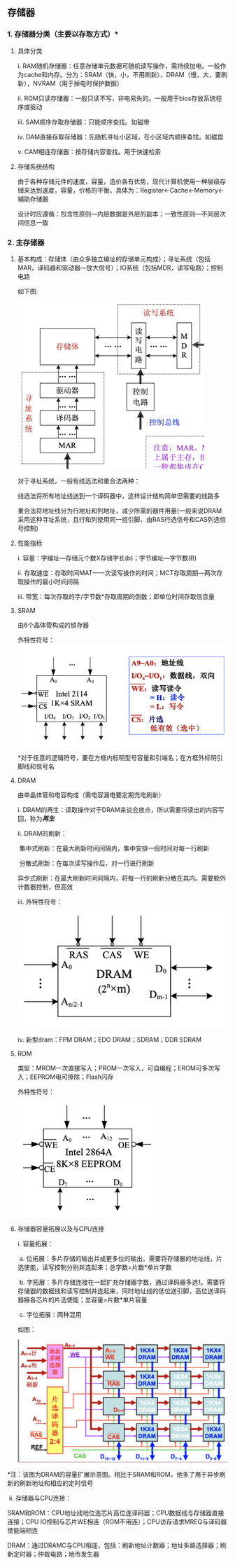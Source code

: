 ## 存储器

### 1. 存储器分类（主要以存取方式）*

1. 具体分类

   i. RAM随机存储器：任意存储单元数据可随机读写操作，需持续加电。一般作为cache和内存。分为：SRAM（快，小，不用刷新），DRAM（慢，大，要刷新），NVRAM（用于掉电时保护数据）

   ii. ROM只读存储器：一般只读不写，非电易失的。一般用于bios存放系统程序或驱动

   iii. SAM顺序存取存储器：只能顺序查找。如磁带

   iv. DAM直接存取存储器：先随机寻址小区域，在小区域内顺序查找。如磁盘

   v. CAM相连存储器：按存储内容查找。用于快速检索

2. 存储系统结构

   由于各种存储元件的速度，容量，造价各有优势，现代计算机使用一种层级存储来达到速度，容量，价格的平衡。具体为：Register$\leftarrow$Cache$\leftarrow$Memory$\leftarrow$辅助存储器

   设计时应遵循：包含性原则—内层数据是外层的副本；一致性原则—不同层次间信息一致

### 2. 主存储器

1. 基本构成：存储体（由众多独立编址的存储单元构成）；寻址系统（包括MAR，译码器和驱动器—放大信号）；IO系统（包括MDR，读写电路）；控制电路

   如下图:
   
   ![](./images/memory_struct.png)
   
   对于寻址系统，一般有线选法和重合法两种：
   
   线选法将所有地址线送到一个译码器中，这样设计结构简单但需要的线路多
   
   重合法将地址线分为行地址和列地址，减少所需的器件用量(一般来说DRAM采用这种寻址系统，且行和列使用同一组引脚，由RAS行选信号和CAS列选信号控制)		

2. 性能指标

   i. 容量：字编址—存储元个数X存储字长(b)；字节编址—字节数(B)

   ii. 存取速度：存取时间MAT—一次读写操作的时间；MCT存取周期—两次存取操作的最小时间间隔

   iii. 带宽：每次存取的字/字节数*存取周期的倒数；即单位时间存取信息量

3. SRAM

   由6个晶体管构成的锁存器

   外特性符号：![](./images/sram_sign.png)

   *对于任意的逻辑符号，要在方框内标明型号容量和引端名；在方框外标明引脚线和信号名

4. DRAM

   由单晶体管和电容构成（需电容漏电要定期充电刷新）

   i. DRAM的再生：读取操作对于DRAM来说会放点，所以需要将读出的内容写回，称为***再生***

   ii. DRAM的刷新：

   ​	集中式刷新：在最大刷新时间间隔内，集中安排一段时间对每一行刷新

   ​	分散式刷新：在每次读写操作后，对一行进行刷新

   ​	异步式刷新：在最大刷新时间间隔内，将每一行的刷新分散在其内。需要额外计数器控制，但高效

   iii. 外特性符号：

   ![](./images/dram_sign.png)

   iv. 新型dram：FPM DRAM；EDO DRAM；SDRAM；DDR SDRAM

5. ROM

   类型：MROM一次直接写入；PROM一次写入，可自编程；EROM可多次写入；EEPROM电可擦除；Flash闪存

   外特性符号：

   ![](./images/rom_sign.png)

6. 存储器容量拓展以及与CPU连接

   i. 容量拓展：

   ​	a. 位拓展：多片存储的输出并成更多位的输出。需要将存储器的地址线，片选使能，读写控制分别并连起来；总字数=片数*单片字数

   ​	b. 字拓展：多片存储连接在一起扩充存储器字数，通过译码器多选1。需要将存储器的数据线和读写控制并连起来，同时地址线的低位送引脚，高位送译码器接各芯片的片选使能；总容量=片数*单片容量

   ​	c. 字位拓展：两种混用

   如图：

   ![](./images/dramc.png)

*注：该图为DRAM的容量扩展示意图。相比于SRAM和ROM，他多了用于异步刷新的刷新地址和相应的定时信号

​	ii. 存储器与CPU连接：

​		SRAM和ROM：CPU地址线地位连芯片高位连译码器；CPU数据线与存储器直接连接；CPU IO控制与芯片WE相连（ROM不用连）；CPU访存请求MREQ与译码器使能端相连

​		DRAM：通过DRAMC与CPU相连，包括：刷新地址计数器；地址多路选择器；刷新定时器；仲裁电路；地市发生器